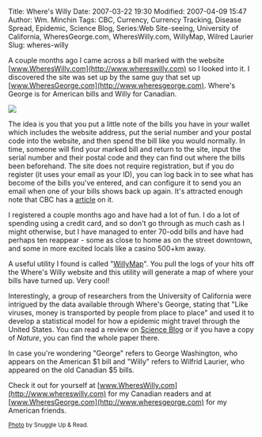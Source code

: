 Title: Where's Willy
Date: 2007-03-22 19:30
Modified: 2007-04-09 15:47
Author: Wm. Minchin
Tags: CBC, Currency, Currency Tracking, Disease Spread, Epidemic, Science Blog, Series:Web Site-seeing, University of California, WheresGeorge.com, WheresWilly.com, WillyMap, Wilred Laurier
Slug: wheres-willy

A couple months ago I came across a bill marked with the website
[www.WheresWilly.com](http://www.whereswilly.com) so I looked into it. I
discovered the site was set up by the same guy that set up
[www.WheresGeorge.com](http://www.wheresgeorge.com). Where's George is
for American bills and Willy for Canadian.

[![](http://4.bp.blogspot.com/_fWUoqQ2t4Js/RgMu30DDIuI/AAAAAAAAAAc/C9fx3hBz6mQ/s400/Where%27s+Willy+20%27s.jpg)](http://4.bp.blogspot.com/_fWUoqQ2t4Js/RgMu30DDIuI/AAAAAAAAAAc/C9fx3hBz6mQ/s1600-h/Where%27s+Willy+20%27s.jpg)

The idea is you that you put a little note of the bills you have in your
wallet which includes the website address, put the serial number and
your postal code into the website, and then spend the bill like you
would normally. In time, someone will find your marked bill and return
to the site, input the serial number and their postal code and they can
find out where the bills been beforehand. The site does not require
registration, but if you do register (it uses your email as your ID),
you can log back in to see what has become of the bills you've entered,
and can configure it to send you an email when one of your bills shows
back up again. It's attracted enough note that CBC has a
[article](http://www.cbc.ca/news/background/counterfeit/wheres-willy.html)
on it.

I registered a couple months ago and have had a lot of fun. I do a lot
of spending using a credit card, and so don't go through as much cash as
I might otherwise, but I have managed to enter 70-odd bills and have had
perhaps ten reappear - some as close to home as on the street downtown,
and some in more excited locals like a casino 500+km away.

A useful utility I found is called
"[WillyMap](http://www3.telus.net/pseudochan/willymap.html)". You pull
the logs of your hits off the Where's Willy website and this utility
will generate a map of where your bills have turned up. Very cool!

Interestingly, a group of researchers from the University of California
were intrigued by the data available through Where's George, stating
that "Like viruses, money is transported by people from place to place"
and used it to develop a statistical model for how a epidemic might
travel through the United States. You can read a review on [Science
Blog](http://www.scienceblog.com/cms/web_game_provides_breakthrough_in_predicting_spread_of_epidemics_9874)
or if you have a copy of *Nature*, you can find the whole paper there.

In case you're wondering "George" refers to George Washington, who
appears on the American $1 bill and "Willy" refers to Wilfrid Laurier,
who appeared on the old Canadian $5 bills.

Check it out for yourself at
[www.WheresWilly.com](http://www.whereswilly.com) for my Canadian
readers and at [www.WheresGeorge.com](http://www.wheresgeorge.com) for
my American friends.

<small>[Photo](http://www.flickr.com/photos/impeccabletiming/242129064/)
by Snuggle Up & Read.</small>
